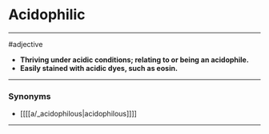 # Acidophilic
---
#adjective
- **Thriving under acidic conditions; relating to or being an acidophile.**
- **Easily stained with acidic dyes, such as eosin.**
---
### Synonyms
- [[[[a/_acidophilous|acidophilous]]]]
---
